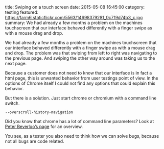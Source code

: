 title: Swiping on a touch screen
date: 2015-05-08 16:45:00
category: testing
featured: https://farm6.staticflickr.com/5563/14698379281_0c719d74b3_c.jpg
summary: We had already a few months a problem on the machines touchscreen that our interface behaved differently with a finger swipe as with a mouse drag and drop.


We had already a few months a problem on the machines touchscreen that our interface behaved differently with a finger swipe as with a mouse drag and drop. The problem was that swiping from left to right was navigating to the previous page. And swiping the other way around was taking us to the next page.

Because a customer does not need to know that our interface is in fact a html page, this is unwanted behavior from user testings point of view. In the options of Chrome itself I could not find any options that could explain this behavior.

But there is a solution. Just start chrome or chromium with a command line switch.
<code class="bash"><pre>--overscroll-history-navigation</pre></code>
Did you know that chrome has a lot of command line parameters? Look at [Peter Beverloo’s page](http://peter.sh/experiments/chromium-command-line-switches/) for an overview. 

You see, as a tester you also need to think how we can solve bugs, because not all bugs are code related.
